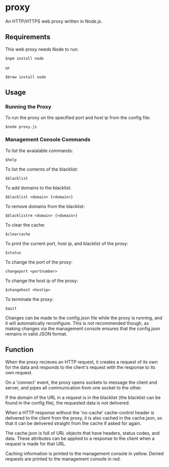 # proxy
An HTTP/HTTPS web proxy written in Node.js.

## Requirements
This web proxy needs Node to run:
```
$npm install node
```
or
```
$brew install node
```

## Usage

### Running the Proxy
To run the proxy on the specified port and host ip from the config file:
```
$node proxy.js
```

### Management Console Commands

To list the avaialable commands:
```
$help
```
To list the contents of the blacklist:
```
$blacklist
```
To add domains to the blacklist:
```
$blacklist <domain> {<domain>}
```
To remove domains from the blacklist:
```
$blacklistrm <domain> {<domain>}
```
To clear the cache:
```
$clearcache
```
To print the current port, host ip, and blacklist of the proxy:
```
$status
```
To change the port of the proxy:
```
changeport <portnumber>
```
To change the host ip of the proxy:
```
$changehost <hostip>
```
To terminate the proxy:
```
$quit
```

Changes can be made to the config.json file while the proxy is running, and it will automatically reconfigure. This is not recommended though, as making changes via the management console ensures that the config.json remains in valid JSON format.

## Function
When the proxy recieves an HTTP request, it creates a request of its own for the data and responds to the client's request with the response to its own request.

On a 'connect' event, the proxy opens sockets to message the client and server, and pipes all communication from one socket to the other.

If the domain of the URL in a request is in the blacklist (the blacklist can be found in the config file), the requested data is not delivered.

When a HTTP response without the 'no-cache' cache-control header is delivered to the client from the proxy, it is also cached in the cache.json, so that it can be delivered straight from the cache if asked for again.

The cache.json is full of URL objects that have headers, status codes, and data. These attributes can be applied to a response to the client when a request is made for that URL.

Caching information is printed to the management console in yellow. Denied requests are printed to the management console in red.
